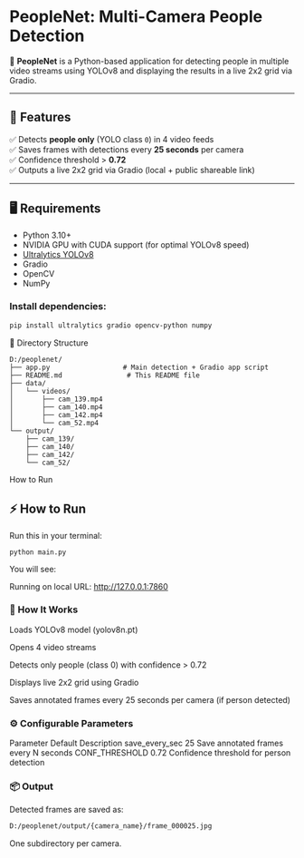 # PeopleNet: Multi-Camera People Detection

🚀 **PeopleNet** is a Python-based application for detecting people in multiple video streams using YOLOv8 and displaying the results in a live 2x2 grid via Gradio.

---

## 📌 Features

✅ Detects **people only** (YOLO class `0`) in 4 video feeds  
✅ Saves frames with detections every **25 seconds** per camera  
✅ Confidence threshold > **0.72**  
✅ Outputs a live 2x2 grid via Gradio (local + public shareable link)

---

## 🖥️ Requirements

- Python 3.10+
- NVIDIA GPU with CUDA support (for optimal YOLOv8 speed)
- [Ultralytics YOLOv8](https://docs.ultralytics.com/)
- Gradio
- OpenCV
- NumPy

### Install dependencies:
```bash
pip install ultralytics gradio opencv-python numpy
```
📂 Directory Structure

```
D:/peoplenet/
├── app.py                  # Main detection + Gradio app script
├── README.md                # This README file
├── data/
│   └── videos/
│       ├── cam_139.mp4
│       ├── cam_140.mp4
│       ├── cam_142.mp4
│       └── cam_52.mp4
└── output/
    ├── cam_139/
    ├── cam_140/
    ├── cam_142/
    └── cam_52/
```

 How to Run
## ⚡ How to Run
Run this in your terminal:
```
python main.py
```
You will see:

Running on local URL:  http://127.0.0.1:7860

### 📝 How It Works
Loads YOLOv8 model (yolov8n.pt)

Opens 4 video streams

Detects only people (class 0) with confidence > 0.72

Displays live 2x2 grid using Gradio

Saves annotated frames every 25 seconds per camera (if person detected)

### ⚙️ Configurable Parameters
Parameter	Default	Description
save_every_sec	25	Save annotated frames every N seconds
CONF_THRESHOLD	0.72	Confidence threshold for person detection

### 📦 Output
Detected frames are saved as:

```bash
D:/peoplenet/output/{camera_name}/frame_000025.jpg
```
One subdirectory per camera.

